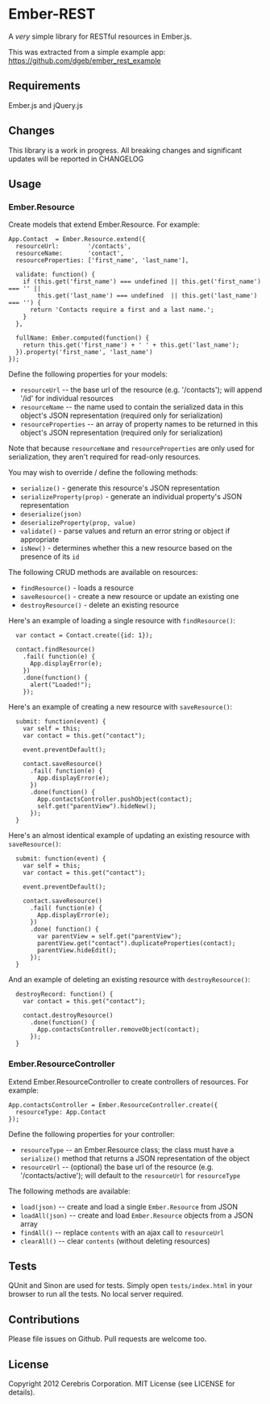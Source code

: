 # Ember-REST

A *very* simple library for RESTful resources in Ember.js.

This was extracted from a simple example app:
https://github.com/dgeb/ember_rest_example

## Requirements

Ember.js and jQuery.js

## Changes

This library is a work in progress. All breaking changes and significant updates will be reported in CHANGELOG

## Usage

### Ember.Resource

Create models that extend Ember.Resource. For example:

```
App.Contact  = Ember.Resource.extend({
  resourceUrl:        '/contacts',
  resourceName:       'contact',
  resourceProperties: ['first_name', 'last_name'],

  validate: function() {
    if (this.get('first_name') === undefined || this.get('first_name') === '' ||
        this.get('last_name') === undefined  || this.get('last_name') === '') {
      return 'Contacts require a first and a last name.';
    }
  },

  fullName: Ember.computed(function() {
    return this.get('first_name') + ' ' + this.get('last_name');
  }).property('first_name', 'last_name')
});
```

Define the following properties for your models:

 * `resourceUrl` -- the base url of the resource (e.g. '/contacts'); will append '/id' for individual resources
 * `resourceName` -- the name used to contain the serialized data in this object's JSON representation (required only for serialization)
 * `resourceProperties` -- an array of property names to be returned in this object's JSON representation (required only for serialization)

Note that because `resourceName` and `resourceProperties` are only used for serialization, they aren't required for read-only resources.

You may wish to override / define the following methods:

 * `serialize()` - generate this resource's JSON representation
 * `serializeProperty(prop)` - generate an individual property's JSON representation
 * `deserialize(json)`
 * `deserializeProperty(prop, value)`
 * `validate()` - parse values and return an error string or object if appropriate
 * `isNew()` - determines whether this a new resource based on the presence of its `id`

The following CRUD methods are available on resources:

 * `findResource()` - loads a resource
 * `saveResource()` - create a new resource or update an existing one
 * `destroyResource()` - delete an existing resource

Here's an example of loading a single resource with `findResource()`:

```
  var contact = Contact.create({id: 1});

  contact.findResource()
    .fail( function(e) {
      App.displayError(e);
    })
    .done(function() {
      alert("Loaded!");
    });
```


Here's an example of creating a new resource with `saveResource()`:

```
  submit: function(event) {
    var self = this;
    var contact = this.get("contact");

    event.preventDefault();

    contact.saveResource()
      .fail( function(e) {
        App.displayError(e);
      })
      .done(function() {
        App.contactsController.pushObject(contact);
        self.get("parentView").hideNew();
      });
  }
```

Here's an almost identical example of updating an existing resource with `saveResource()`:

```
  submit: function(event) {
    var self = this;
    var contact = this.get("contact");

    event.preventDefault();

    contact.saveResource()
      .fail( function(e) {
        App.displayError(e);
      })
      .done( function() {
        var parentView = self.get("parentView");
        parentView.get("contact").duplicateProperties(contact);
        parentView.hideEdit();
      });
  }
```

And an example of deleting an existing resource with `destroyResource()`:

```
  destroyRecord: function() {
    var contact = this.get("contact");

    contact.destroyResource()
      .done(function() {
        App.contactsController.removeObject(contact);
      });
  }
```

### Ember.ResourceController

Extend Ember.ResourceController to create controllers of resources. For example:

```
App.contactsController = Ember.ResourceController.create({
  resourceType: App.Contact
});
```

Define the following properties for your controller:

 * `resourceType` -- an Ember.Resource class; the class must have a `serialize()` method that returns a JSON representation of the object
 * `resourceUrl` -- (optional) the base url of the resource (e.g. '/contacts/active'); will default to the `resourceUrl` for `resourceType`

The following methods are available:

 * `load(json)` -- create and load a single `Ember.Resource` from JSON
 * `loadAll(json)` -- create and load `Ember.Resource` objects from a JSON array
 * `findAll()` -- replace `contents` with an ajax call to `resourceUrl`
 * `clearAll()` -- clear `contents` (without deleting resources)

## Tests

QUnit and Sinon are used for tests. Simply open `tests/index.html` in your browser to run all the tests. No local server required.

## Contributions

Please file issues on Github. Pull requests are welcome too.

## License

Copyright 2012 Cerebris Corporation. MIT License (see LICENSE for details).
